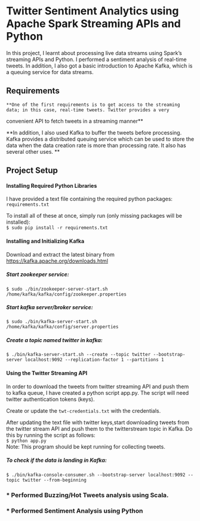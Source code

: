 # Twitter Sentiment Analytics using Apache Spark Streaming APIs and Python 

In this project, I learnt about processing live data streams using Spark’s streaming APIs and Python. I performed a sentiment analysis of real-time tweets. In addition, I also got a basic introduction to Apache Kafka, which is a queuing service for data streams. 

## Requirements
    **One of the first requirements is to get access to the streaming data; in this case, real-time tweets. Twitter provides a very 
convenient API to fetch tweets in a streaming manner**
 
**In addition, I also used Kafka to buffer the tweets before processing. Kafka provides a distributed queuing service which can be used to store the data when the data creation rate is more than processing rate. It also has several other uses. **

## Project Setup 
 
#### Installing Required Python Libraries 
I have provided a text file containing the required python packages: `requirements.txt`

To install all of these at once, simply run (only missing packages will be installed):    
`$ sudo pip install -r requirements.txt`
 
#### Installing and Initializing Kafka 
Download and extract the latest binary from https://kafka.apache.org/downloads.html

##### Start zookeeper service:  
`$ sudo ./bin/zookeeper-server-start.sh /home/kafka/kafka/config/zookeeper.properties`
 
##### Start kafka server/broker service: 
`$ sudo ./bin/kafka-server-start.sh /home/kafka/kafka/config/server.properties`
 


##### Create a topic named twitter in kafka: 
`$ ./bin/kafka-server-start.sh --create --topic twitter --bootstrap-server localhost:9092 --replication-factor 1 --partitions 1`

 
#### Using the Twitter Streaming API 
In order to download the tweets from twitter streaming API and push them to kafka queue, I have created a python script
app.py. The script will need twitter authentication tokens (keys).

Create or update the `twt-credentials.txt` with the credentials.

After updating the text file with twitter keys,start downloading tweets from the twitter stream API and push them to the twitterstream topic in Kafka. Do this by running the script as follows:   
`$ python app.py`   
Note: This program should be kept running for collecting tweets. 
 
##### To check if the data is landing in Kafka: 
`$ ./bin/kafka-console-consumer.sh --bootstrap-server localhost:9092 --topic twitter --from-beginning`

### * Performed Buzzing/Hot Tweets analysis using Scala.
### * Performed Sentiment Analysis using Python